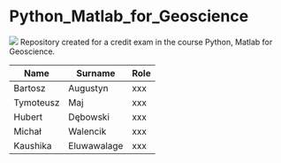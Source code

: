 # Python_Matlab_for_Geoscience


![](https://www.agh.edu.pl/repozytoria/__processed__/a/2/csm_agh_znak_negatyw_bez_nazwy_1558c4077f.webp)
Repository created for a credit exam in the course Python, Matlab for Geoscience.

| Name     | Surname  | Role            |
|----------|-----------|--------------------|
| Bartosz     | Augustyn  | xxx |
| Tymoteusz   | Maj     | xxx |
| Hubert    | Dębowski | xxx |
| Michał| Walencik    | xxx |
| Kaushika | Eluwawalage | xxx |
